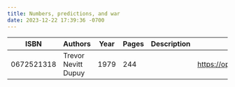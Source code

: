 ```yaml
---
title: Numbers, predictions, and war
date: 2023-12-22 17:39:36 -0700
---
```


| ISBN        | Authors      | Year    | Pages    | Description    | URL   |
| ----------- | ------------ | ------- | -------- | -------------- | ----- |
| 0672521318  | Trevor Nevitt Dupuy| 1979| 244| |https://openlibrary.org/books/OL4538975M/Numbers_predictions_and_war|    